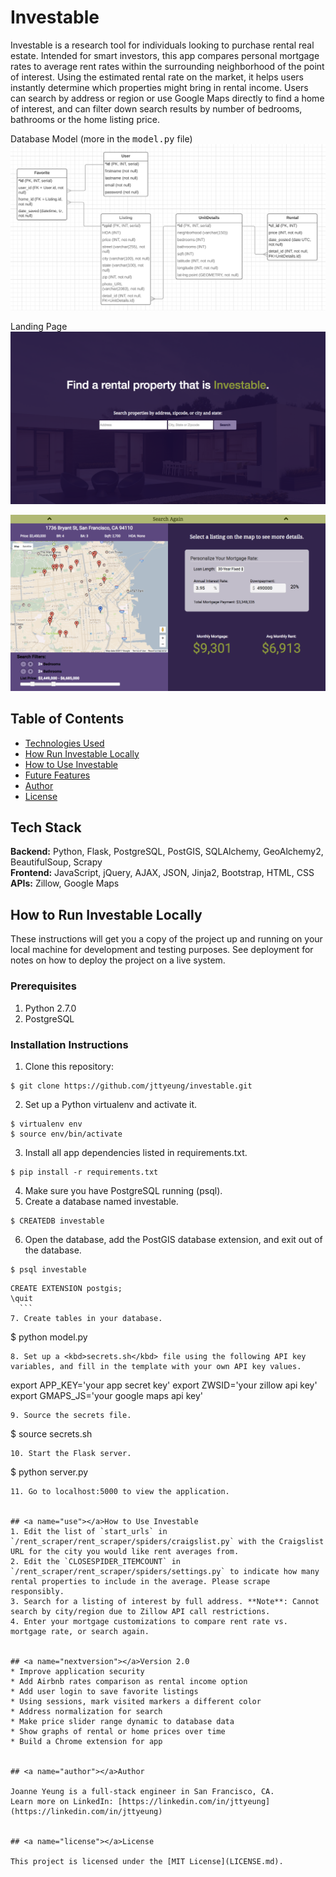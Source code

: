 Investable
======

Investable is a research tool for individuals looking to purchase rental real estate. Intended for smart investors, this app compares personal mortgage rates to average rent rates within the surrounding neighborhood of the point of interest. Using the estimated rental rate on the market, it helps users instantly determine which properties might bring in rental income. Users can search by address or region or use Google Maps directly to find a home of interest, and can filter down search results by number of bedrooms, bathrooms or the home listing price.

Database Model (more in the <kbd>model.py</kbd> file)
![Investable DB Model](/static/images/database_model.png)

Landing Page
![Investable Homepage](/static/images/investable_1.png)

![Investable Second Page](/static/images/investable_2.png)


Table of Contents
------
* [Technologies Used](#technology)
* [How Run Investable Locally](#run)
* [How to Use Investable](#use)
* [Future Features](#nextversion)
* [Author](#author)
* [License](#license)


## <a name="technology"></a>Tech Stack

<b>Backend:</b> Python, Flask, PostgreSQL, PostGIS, SQLAlchemy, GeoAlchemy2, BeautifulSoup, Scrapy<br/>
<b>Frontend:</b> JavaScript, jQuery, AJAX, JSON, Jinja2, Bootstrap, HTML, CSS<br/>
<b>APIs:</b> Zillow, Google Maps<br/>


## <a name="run"></a>How to Run Investable Locally

These instructions will get you a copy of the project up and running on your local machine for development and testing purposes. See deployment for notes on how to deploy the project on a live system.

### Prerequisites

1. Python 2.7.0
2. PostgreSQL

### Installation Instructions
1. Clone this repository:
  ```
  $ git clone https://github.com/jttyeung/investable.git
  ```
2. Set up a Python virtualenv and activate it.
  ```
  $ virtualenv env
  $ source env/bin/activate
  ```
3. Install all app dependencies listed in requirements.txt.
  ```
  $ pip install -r requirements.txt
  ```
4. Make sure you have PostgreSQL running (psql).
5. Create a database named investable.
  ```
  $ CREATEDB investable
  ```
6. Open the database, add the PostGIS database extension, and exit out of the database.
  ```
  $ psql investable
  ```

  ```
  CREATE EXTENSION postgis;
  \quit
    ```
7. Create tables in your database.
  ```
  $ python model.py
  ```
8. Set up a <kbd>secrets.sh</kbd> file using the following API key variables, and fill in the template with your own API key values.
  ```
  export APP_KEY='your app secret key'
  export ZWSID='your zillow api key'
  export GMAPS_JS='your google maps api key'
  ```
9. Source the secrets file.
  ```
  $ source secrets.sh
  ```
10. Start the Flask server.
  ```
  $ python server.py
  ```
11. Go to localhost:5000 to view the application.


## <a name="use"></a>How to Use Investable
1. Edit the list of `start_urls` in `/rent_scraper/rent_scraper/spiders/craigslist.py` with the Craigslist URL for the city you would like rent averages from.
2. Edit the `CLOSESPIDER_ITEMCOUNT` in `/rent_scraper/rent_scraper/spiders/settings.py` to indicate how many rental properties to include in the average. Please scrape responsibly.
3. Search for a listing of interest by full address. **Note**: Cannot search by city/region due to Zillow API call restrictions.
4. Enter your mortgage customizations to compare rent rate vs. mortgage rate, or search again.


## <a name="nextversion"></a>Version 2.0
* Improve application security
* Add Airbnb rates comparison as rental income option
* Add user login to save favorite listings
* Using sessions, mark visited markers a different color
* Address normalization for search
* Make price slider range dynamic to database data
* Show graphs of rental or home prices over time
* Build a Chrome extension for app


## <a name="author"></a>Author

Joanne Yeung is a full-stack engineer in San Francisco, CA.
Learn more on LinkedIn: [https://linkedin.com/in/jttyeung](https://linkedin.com/in/jttyeung)


## <a name="license"></a>License

This project is licensed under the [MIT License](LICENSE.md).

